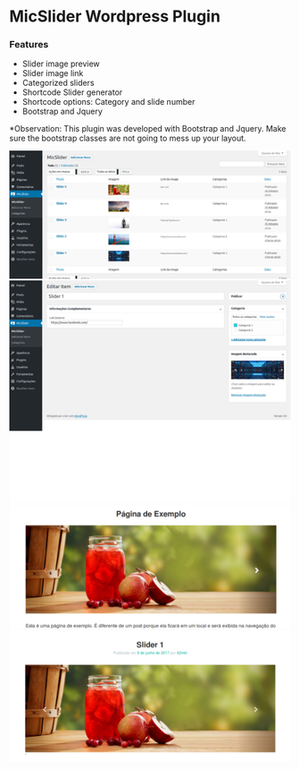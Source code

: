 # MicSlider Wordpress Plugin

### Features

- Slider image preview
- Slider image link
- Categorized sliders
- Shortcode Slider generator
- Shortcode options: Category and slide number
- Bootstrap and Jquery

*Observation: This plugin was developed with Bootstrap and Jquery. Make sure the bootstrap classes are not going to mess up your layout.

![alt text](https://raw.githubusercontent.com/michelmotta/MicSlider/master/screenshots/01.png)
![alt text](https://raw.githubusercontent.com/michelmotta/MicSlider/master/screenshots/02.png)
![alt text](https://raw.githubusercontent.com/michelmotta/MicSlider/master/screenshots/03.png)
![alt text](https://raw.githubusercontent.com/michelmotta/MicSlider/master/screenshots/04.png)
